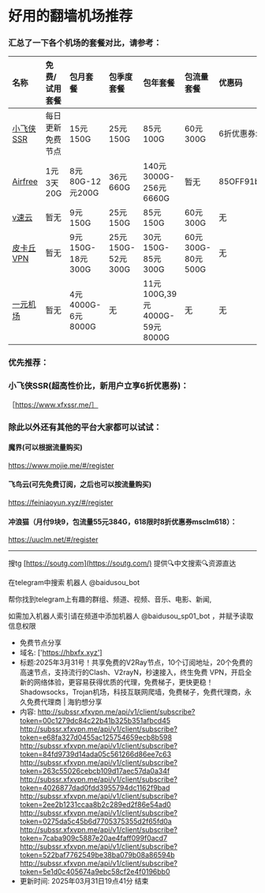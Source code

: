# 好用的翻墙机场推荐
### 汇总了一下各个机场的套餐对比，请参考：
| 名称 | 免费/试用套餐 | 包月套餐 | 包季度套餐 | 包年套餐 | 包流量套餐 | 优惠码 |
| :----- | :----- | :----- | :----- | :----- | :----- | :-----|
| [小飞侠SSR](https://www.xfxssr.me/) | 每日更新免费节点 | 15元150G | 25元150G | 85元100G | 60元300G | 6折优惠券xfxssr1 |
| [Airfree](https://airfree.space/auth/register) | 1元3天20G | 8元80G-12元200G | 36元660G | 140元3000G-256元6660G | 暂无 | 85OFF91b22a25 |
| [v速云](https://www.xfxssr.me/) | 暂无 | 9元150G | 25元150G | 85元150G | 60元300G | 无 |
| [皮卡丘VPN](https://pkqjiasu.com/)                  | 暂无             | 9元150G-18元300G | 25元150G-52元300G | 30元150G-85元300G | 60元300G-80元500G | 无 |
| [一元机场](https://xn--4gq62f52gdss.com/#/register) | 暂无 | 4元4000G-6元8000G | 无 | 11元100G,39元4000G-59元8000G | 无 | 无 |


### 优先推荐：
### 小飞侠SSR(超高性价比，新用户立享6折优惠券)：
［https://www.xfxssr.me/］



### 除此以外还有其他的平台大家都可以试试：

#### 魔界(可以根据流量购买)
https://www.mojie.me/#/register
#### 飞鸟云(可先免费订阅，之后也可以按流量购买)
https://feiniaoyun.xyz/#/register
#### 冲浪猫（月付9块9，包流量55元384G，618限时8折优惠券msclm618）：
https://uuclm.net/#/register

---------------------------------------------------------------------------------------------------------------------------------

搜tg [https://soutg.com](https://soutg.com/) 提供🔍中文搜索🔍资源直达

在telegram中搜索 机器人 @baidusou_bot

帮你找到telegram上有趣的群组、频道、视频、音乐、电影、新闻,

如需加入机器人索引请在频道中添加机器人 @baidusou_sp01_bot ，并赋予读取信息权限

- 免费节点分享 
- 域名: ['https://hbxfx.xyz'] 
- 标题:2025年3月31号！共享免费的V2Ray节点，10个订阅地址，20个免费的高速节点，支持流行的Clash、V2rayN，秒速接入，终生免费 VPN，开启全新的网络体验，更容易获得优质的代理，免费梯子，更快更稳！Shadowsocks，Trojan机场，科技互联网爬墙，免费梯子，免费代理商，永久免费代理商  |  海豹想分享 
- 内容: 
http://subssr.xfxvpn.me/api/v1/client/subscribe?token=00c1279dc84c22b41b325b351afbcd45
http://subssr.xfxvpn.me/api/v1/client/subscribe?token=e68fa327d0455ac125754659ecb8b598
http://subssr.xfxvpn.me/api/v1/client/subscribe?token=84fd9739d14ada05c561266d86ee7c63
http://subssr.xfxvpn.me/api/v1/client/subscribe?token=263c55026cebcb109d17aec57da0a34f
http://subssr.xfxvpn.me/api/v1/client/subscribe?token=4026877dad0fdd3955794dc1162f9bad
http://subssr.xfxvpn.me/api/v1/client/subscribe?token=2ee2b1231ccaa8b2c289ed2f86e54ad0
http://subssr.xfxvpn.me/api/v1/client/subscribe?token=0275da5c45b6d7705375355d2f65fd0a
http://subssr.xfxvpn.me/api/v1/client/subscribe?token=7caba909c5887e20ae4faff099f0acd7
http://subssr.xfxvpn.me/api/v1/client/subscribe?token=522baf7762549be38ba079b08a86594b
http://subssr.xfxvpn.me/api/v1/client/subscribe?token=5e1d0c405674a9ebc58cf2e4f0196bb0 
- 更新时间: 2025年03月31日19点41分 
结束
